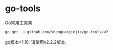 # go-tools
Go常用工具集

```zsh
go get -u github.com/shenguanjiejie/go-tools/v2
```

go版本<1.18, 请使用v2.2.2版本.